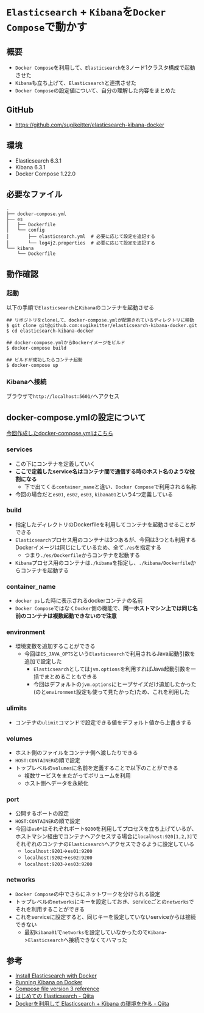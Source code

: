 # `Elasticsearch` + `Kibana`を`Docker Compose`で動かす

## 概要
- `Docker Compose`を利用して、`Elasticsearch`を3ノード1クラスタ構成で起動させた
- `Kibana`も立ち上げて、`Elasticsearch`と連携させた
- `Docker Compose`の設定値について、自分の理解した内容をまとめた

## GitHub
- https://github.com/sugikeitter/elasticsearch-kibana-docker

## 環境
- Elasticsearch 6.3.1
- Kibana 6.3.1
- Docker Compose 1.22.0

## 必要なファイル
```
.
├── docker-compose.yml
├── es
│   ├── Dockerfile
│   └── config
│       ├── elasticsearch.yml  # 必要に応じて設定を追記する
│       └── log4j2.properties  # 必要に応じて設定を追記する
└── kibana
    └── Dockerfile
```

## 動作確認

### 起動
以下の手順で`Elasticsearch`と`Kibana`のコンテナを起動させる

```shell
## リポジトリをcloneして、docker-compose.ymlが配置されているディレクトリに移動
$ git clone git@github.com:sugikeitter/elasticsearch-kibana-docker.git
$ cd elasticsearch-kibana-docker

## docker-compose.ymlからDockerイメージをビルド
$ docker-compose build

## ビルドが成功したらコンテナ起動
$ docker-compose up
```

### Kibanaへ接続
ブラウザで`http://localhost:5601/`へアクセス

## docker-compose.ymlの設定について
[今回作成したdocker-compose.ymlはこちら](https://github.com/sugikeitter/elasticsearch-kibana-docker/blob/master/docker-compose.yml)

### services
- この下にコンテナを定義していく
- **ここで定義したservice名はコンテナ間で通信する時のホスト名のような役割になる**
  - 下で出てくる`container_name`と違い、`Docker Compose`で利用される名称
- 今回の場合だと`es01`, `es02`, `es03`, `kibana01`という4つ定義している

### build
- 指定したディレクトリのDockerfileを利用してコンテナを起動させることができる
- `Elasticsearch`プロセス用のコンテナは3つあるが、今回は3つとも利用するDockerイメージは同じにしているため、全て`./es`を指定する
  - つまり`./es/Dockerfile`からコンテナを起動する
- `Kibana`プロセス用のコンテナは`./kibana`を指定し、`./kibana/Dockerfile`からコンテナを起動する

### container_name
- `docker ps`した時に表示されるdockerコンテナの名前
- `Docker Compose`ではなく`Docker`側の機能で、**同一ホストマシン上では同じ名前のコンテナは複数起動できないので注意**

### environment
- 環境変数を追加することができる
  - 今回は`ES_JAVA_OPTS`という`Elasticsearch`で利用されるJava起動引数を追加で設定した
    - `Elasticsearch`としては`jvm.options`を利用すればJava起動引数を一括でまとめることもできる
    - 今回はデフォルトの`jvm.options`にヒープサイズだけ追加したかった(のと`environment`設定も使って見たかった)ため、これを利用した

### ulimits
- コンテナの`ulimit`コマンドで設定できる値をデフォルト値から上書きする

### volumes
- ホスト側のファイルをコンテナ側へ渡したりできる
- `HOST:CONTAINER`の順で設定
- トップレベルの`volumes`に名前を定義することで以下のことができる
  - 複数サービスをまたがってボリュームを利用
  - ホスト側へデータを永続化

### port
- 公開するポートの設定
- `HOST:CONTAINER`の順で設定
- 今回は`es0*`はそれぞれポート`9200`を利用してプロセスを立ち上げているが、ホストマシン経由でコンテナへアクセスする場合に`localhost:920[1,2,3]`でそれぞれのコンテナの`Elasticsearch`へアクセスできるように設定している
  - `localhost:9201`->`es01:9200`
  - `localhost:9202`->`es02:9200`
  - `localhost:9203`->`es03:9200`

### networks
- `Docker Compose`の中でさらにネットワークを分けられる設定
- トップレベルの`networks`にキーを設定しておき、serviceごとの`networks`でそれを利用することができる
- これをserviceに設定すると、同じキーを設定していないserviceからは接続できない
  - 最初`kibana01`で`networks`を設定していなかったので`Kibana`->`Elasticsearch`へ接続できなくてハマった

## 参考
- [Install Elasticsearch with Docker](https://www.elastic.co/guide/en/elasticsearch/reference/current/docker.html)
- [Running Kibana on Docker](https://www.elastic.co/guide/en/kibana/current/docker.html)
- [Compose file version 3 reference](https://docs.docker.com/compose/compose-file/)
- [はじめての Elasticsearch - Qiita](https://qiita.com/nskydiving/items/1c2dc4e0b9c98d164329)
- [Dockerを利用して Elasticsearch + Kibana の環境を作る - Qiita](https://qiita.com/akym03/items/f981a35a95598d7ab97b)
